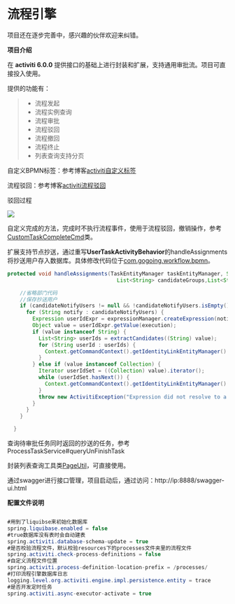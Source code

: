 # 流程引擎

项目还在逐步完善中，感兴趣的伙伴欢迎来纠错。

**项目介绍**

在 **activiti 6.0.0** 提供接口的基础上进行封装和扩展，支持通用审批流。项目可直接投入使用。 

提供的功能有：
> * 流程发起
> * 流程实例查询
> * 流程审批
> * 流程驳回
> * 流程撤回
> * 流程终止
> * 列表查询支持分页

自定义BPMN标签：参考博客[activiti自定义标签][1]


流程驳回：参考博客[activiti流程驳回][2]

驳回过程

![](https://imgconvert.csdnimg.cn/aHR0cHM6Ly9vc2NpbWcub3NjaGluYS5uZXQvb3NjbmV0L3VwLTEyMjAyZGZiYzA3ODU3ZTRiOWEzM2RlYzI1NmQ5YjI5Yjc0LnBuZw?x-oss-process=image/format,png)

自定义完成的方法，完成时不执行流程事件，使用于流程驳回，撤销操作，参考[CustomTaskCompleteCmd](https://github.com/heartlhj/activiti-workflow/blob/master/src/main/java/com/gogoing/workflow/cmd/CustomTaskCompleteCmd.java)类。

扩展支持节点抄送，通过重写**UserTaskActivityBehavior**的handleAssignments将抄送用户存入数据库。具体修改代码位于[com.gogoing.workflow.bpmn][3]。

```java
protected void handleAssignments(TaskEntityManager taskEntityManager, String assignee, String owner, List<String> candidateUsers,
                                   List<String> candidateGroups,List<String> candidateNotifyUsers, TaskEntity task, ExpressionManager expressionManager, DelegateExecution execution) {

    //省略部门代码
    //保存抄送用户
    if (candidateNotifyUsers != null && !candidateNotifyUsers.isEmpty()) {
      for (String notify : candidateNotifyUsers) {
        Expression userIdExpr = expressionManager.createExpression(notify);
        Object value = userIdExpr.getValue(execution);
        if (value instanceof String) {
          List<String> userIds = extractCandidates((String) value);
          for (String userId : userIds) {
            Context.getCommandContext().getIdentityLinkEntityManager().addUserIdentityLink(task, userId, NOTIFY);
          }
        } else if (value instanceof Collection) {
          Iterator userIdSet = ((Collection) value).iterator();
          while (userIdSet.hasNext()) {
            Context.getCommandContext().getIdentityLinkEntityManager().addUserIdentityLink(task, (String)userIdSet.next(), NOTIFY);
          }
          throw new ActivitiException("Expression did not resolve to a string or collection of strings");
        }
      }
    }

  }
```

查询待审批任务同时返回的抄送的任务，参考ProcessTaskService#queryUnFinishTask


封装列表查询工具类[PageUtil][4]，可直接使用。

通过swagger进行接口管理，项目启动后，通过访问：http://ip:8888/swagger-ui.html

**配置文件说明**

```java

#用到了liquibse来初始化数据库
spring.liquibase.enabled = false 
#true数据库没有表时会自动建表
spring.activiti.database-schema-update = true
#是否校验流程文件，默认校验resources下的processes文件夹里的流程文件
spring.activiti.check-process-definitions = false
#自定义流程文件位置
spring.activiti.process-definition-location-prefix = /processes/
#打印流程引擎数据库日志
logging.level.org.activiti.engine.impl.persistence.entity = trace
#是否开发定时任务
spring.activiti.async-executor-activate = true
```


  [1]: https://blog.csdn.net/qq_34758074/article/details/106356127
  [2]: https://blog.csdn.net/qq_34758074/article/details/106365223
  [3]: https://github.com/heartlhj/activiti-workflow/tree/master/src/main/java/com/gogoing/workflow/bpmn
  [4]: https://github.com/heartlhj/activiti-workflow/blob/master/src/main/java/com/gogoing/workflow/utils/PageUtil.java